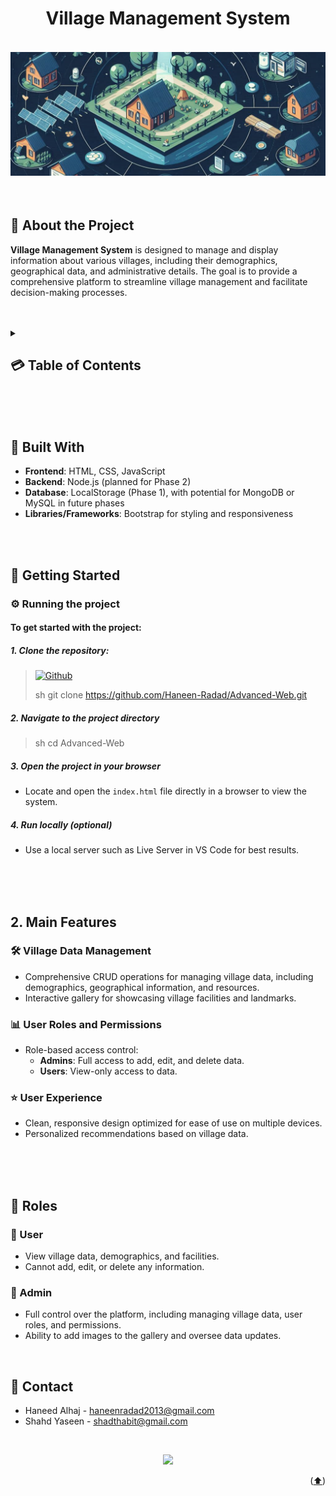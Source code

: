 <a name="readme-top"></a>
<div align="center">
     <br>
</div>
<div align="center">
  <br>
<h1>Village Management System</h1> &nbsp;     
</div>
<div align="center">
<img src="/assets/images/VMS1.png" alt="logo image" style="height: 200px; width: 100%; object-fit: contain;">
</div>
<br>
<br>

<a name="intro"></a>
## 🌟 About the Project
<strong>Village Management System</strong> is designed to manage and display information about various villages, including their demographics, geographical data, and administrative details. The goal is to provide a comprehensive platform to streamline village management and facilitate decision-making processes.<br>
<br>
<br>


<details>
  <summary><h2>💳 Table of Contents<h2\></summary>
  <ol>
    <li><a href="#intro">Introduction (What's Village Management System?)</a></li>
    <li><a href="#bw">Built With</a></li>
    <li><a href="#gs">Getting Started</a></li>
    <li><a href="#coref">Main Features</a></li>
    <li><a href="#roles">Roles</a></li>
    <li><a href="#contact">Contact</a></li>
  </ol>
</details>
 <br>
 <br>
 <br>


<a name="bw"></a>
## 🔨 Built With
- **Frontend**: HTML, CSS, JavaScript
- **Backend**: Node.js (planned for Phase 2)
- **Database**: LocalStorage (Phase 1), with potential for MongoDB or MySQL in future phases
- **Libraries/Frameworks**: Bootstrap for styling and responsiveness
<br>
<br>



<a name="gs"></a>
## 🚀 Getting Started
### ⚙️ Running the project
#### To get started with the project:
##### 1. Clone the repository:
> [![Github][Github]][wewe]
>
> sh
> git clone https://github.com/Haneen-Radad/Advanced-Web.git
> 
##### 2. Navigate to the project directory

> sh
>cd Advanced-Web
> 
##### 3. Open the project in your browser
   - Locate and open the `index.html` file directly in a browser to view the system.
> 
##### 4. Run locally (optional)
   - Use a local server such as Live Server in VS Code for best results.
> 
<br>
<br>
<br>



 <a name="coref"></a>

## 2. Main Features
### 🛠️ Village Data Management
- Comprehensive CRUD operations for managing village data, including demographics, geographical information, and resources.
- Interactive gallery for showcasing village facilities and landmarks.
  <br>
  
### 📊 User Roles and Permissions
- Role-based access control:
  - **Admins**: Full access to add, edit, and delete data.
  - **Users**: View-only access to data.
    <br>

### ⭐ User Experience
- Clean, responsive design optimized for ease of use on multiple devices.
- Personalized recommendations based on village data. <br>
 <br>
 <br>
 <br>

 <a name="roles"></a>
## 👥 Roles
### 👤 User
- View village data, demographics, and facilities.
- Cannot add, edit, or delete any information.

### 👥 Admin
- Full control over the platform, including managing village data, user roles, and permissions.
- Ability to add images to the gallery and oversee data updates.
  <br>
 <br>

<a name="contact"></a>
## 📱 Contact
* Haneed Alhaj - haneenradad2013@gmail.com
* Shahd Yaseen - shadthabit@gmail.com
<br>
  <p align="center"><a href="https://github.com/Haneen-Radad/Advanced-Web/graphs/contributors">
  <img src="https://contrib.rocks/image?repo=Haneen-Radad/Advanced-Web" />
</a> </p>
 <p align="right">(<a href="#readme-top">⬆️</a>)</p>
 <br>
<br>
<br>
<br>



[wewe]: https://github.com/Haneen-Radad/Advanced-Web.git
[Github]: https://img.shields.io/badge/GitHub-181717?style=for-the-badge&logo=github&logoColor=white
